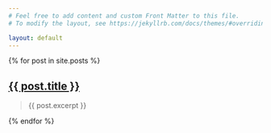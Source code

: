```yaml
---
# Feel free to add content and custom Front Matter to this file.
# To modify the layout, see https://jekyllrb.com/docs/themes/#overriding-theme-defaults

layout: default
---
```


{% for post in site.posts %}
<h2><a href="{{ post.url }}">{{ post.title }}</a></h2>
<blockquote>{{ post.excerpt }}</blockquote>
{% endfor %}


